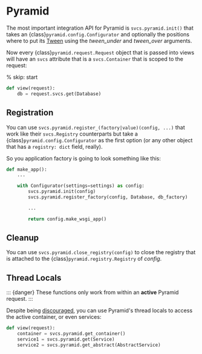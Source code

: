 # Pyramid

The most important integration API for Pyramid is `svcs.pyramid.init()` that takes an {class}`pyramid.config.Configurator` and optionally the positions where to put its [Tween](https://docs.pylonsproject.org/projects/pyramid/en/main/glossary.html#term-tween) using the *tween_under* and *tween_over* arguments.

Now every {class}`pyramid.request.Request` object that is passed into views will have an `svcs` attribute that is a `svcs.Container` that is scoped to the request:

% skip: start

```python
def view(request):
    db = request.svcs.get(Database)
```

## Registration

You can use `svcs.pyramid.register_(factory|value)(config, ...)` that work like their `svcs.Registry` counterparts but take a {class}`pyramid.config.Configurator` as the first option (or any other object that has a `registry: dict` field, really).

So you application factory is going to look something like this:

```python
def make_app():
    ...

    with Configurator(settings=settings) as config:
        svcs.pyramid.init(config)
        svcs.pyramid.register_factory(config, Database, db_factory)

        ...

        return config.make_wsgi_app()

```

## Cleanup

You can use `svcs.pyramid.close_registry(config)` to close the registry that is attached to the {class}`pyramid.registry.Registry` of *config*.


## Thread Locals

::: {danger}
These functions only work from within an **active** Pyramid request.
:::

Despite being [discouraged](https://docs.pylonsproject.org/projects/pyramid/en/main/narr/threadlocals.html), you can use Pyramid's thread locals to access the active container, or even services:

```python
def view(request):
    container = svcs.pyramid.get_container()
    service1 = svcs.pyramid.get(Service)
    service2 = svcs.pyramid.get_abstract(AbstractService)
```
